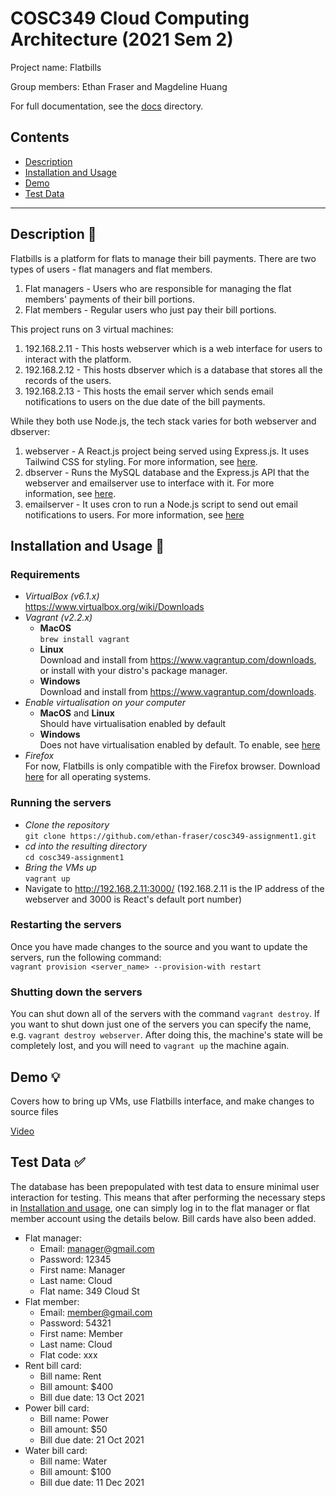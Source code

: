 # COSC349 Cloud Computing Architecture (2021 Sem 2)

Project name: Flatbills

Group members: Ethan Fraser and Magdeline Huang

For full documentation, see the [docs](./docs/index.md) directory.

## Contents
- [Description](#description-)
- [Installation and Usage](#installation-and-usage-)
- [Demo](#demo-)
- [Test Data](#test-data-)

---

## Description 📃
Flatbills is a platform for flats to manage their bill payments. There are two types of users - flat managers and flat members.
1. Flat managers - Users who are responsible for managing the flat members' payments of their bill portions.
2. Flat members - Regular users who just pay their bill portions.

This project runs on 3 virtual machines:
1. 192.168.2.11 - This hosts webserver which is a web interface for users to interact with the platform.
2. 192.168.2.12 - This hosts dbserver which is a database that stores all the records of the users.
3. 192.168.2.13 - This hosts the email server which sends email notifications to users on the due date of the bill payments.

While they both use Node.js, the tech stack varies for both webserver and dbserver:
1. webserver - A React.js project being served using Express.js. It uses Tailwind CSS for styling. For more information, see [here](./docs/webserver/index.md).
2. dbserver - Runs the MySQL database and the Express.js API that the webserver and emailserver use to interface with it. For more information, see [here](./docs/dbserver/index.md).
3. emailserver - It uses cron to run a Node.js script to send out email notifications to users. For more information, see [here](./docs/emailserver/index.md)

## Installation and Usage 🧭

### Requirements
- *VirtualBox (v6.1.x)*\
https://www.virtualbox.org/wiki/Downloads
- *Vagrant (v2.2.x)*
    - **MacOS**\
    `brew install vagrant`
    - **Linux**\
    Download and install from https://www.vagrantup.com/downloads, or install with your distro's package manager.
    - **Windows**\
    Download and install from https://www.vagrantup.com/downloads.
- *Enable virtualisation on your computer*
    - **MacOS** and **Linux**\
    Should have virtualisation enabled by default
    - **Windows**\
    Does not have virtualisation enabled by default. To enable, see [here](https://www.youtube.com/watch?v=MOuTxfzCvMY)
- *Firefox*\
    For now, Flatbills is only compatible with the Firefox browser. Download [here](https://www.mozilla.org/en-GB/firefox/browsers/) for all operating systems.

### Running the servers
- *Clone the repository*\
    `git clone https://github.com/ethan-fraser/cosc349-assignment1.git`
- *cd into the resulting directory*\
    `cd cosc349-assignment1`
- *Bring the VMs up*\
    `vagrant up`
- Navigate to http://192.168.2.11:3000/ (192.168.2.11 is the IP address of the webserver and 3000 is React's default port number)

### Restarting the servers
Once you have made changes to the source and you want to update the servers, run the following command:\
`vagrant provision <server_name> --provision-with restart`

### Shutting down the servers
You can shut down all of the servers with the command `vagrant destroy`. If you want to shut down just one of the servers you can specify the name, e.g. `vagrant destroy webserver`. After doing this, the machine's state will be completely lost, and you will need to `vagrant up` the machine again.

## Demo 💡
Covers how to bring up VMs, use Flatbills interface, and make changes to source files

[Video](https://user-images.githubusercontent.com/54191678/132607415-d2cb6c6b-8b23-4e74-97ef-74e12891afe0.mp4)

## Test Data ✅
The database has been prepopulated with test data to ensure minimal user interaction for testing. This means that after performing the necessary steps in [Installation and usage](#installation-and-usage-), one can simply log in to the flat manager or flat member account using the details below. Bill cards have also been added.

- Flat manager:
    - Email: manager@gmail.com
    - Password: 12345
    - First name: Manager
    - Last name: Cloud
    - Flat name: 349 Cloud St
- Flat member:
    - Email: member@gmail.com
    - Password: 54321
    - First name: Member
    - Last name: Cloud
    - Flat code: xxx
- Rent bill card:
    - Bill name: Rent
    - Bill amount: $400
    - Bill due date: 13 Oct 2021
- Power bill card:
    - Bill name: Power
    - Bill amount: $50
    - Bill due date: 21 Oct 2021
- Water bill card:
    - Bill name: Water
    - Bill amount: $100
    - Bill due date: 11 Dec 2021
